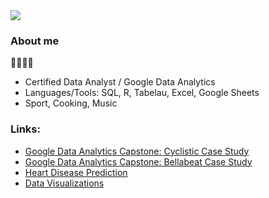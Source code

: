 <div style="text-align: left;">
   <img src="https://readme-typing-svg.herokuapp.com/?font=Righteous&size=35&vCenter=true&width=500&height=70&duration=4000&lines=Hi+There!+👋;+I'm+Sam!+color=66cdaa" style="display: block; margin: 0;" />
</div>


### About me
🤚🏼🤚🏼
- Certified Data Analyst / Google Data Analytics
- Languages/Tools: SQL, R, Tabelau, Excel, Google Sheets
- Sport, Cooking, Music

### Links:

- [Google Data Analytics Capstone: Cyclistic Case Study](https://github.com/S-a-m-K/cyclistic_case_study)
- [Google Data Analytics Capstone: Bellabeat Case Study](https://github.com/S-a-m-K/bellabeat_case_study)
- [Heart Disease Prediction](https://github.com/S-a-m-K/heart_disease_prediction)
- [Data Visualizations](https://public.tableau.com/app/profile/samuel.kleger/vizzes)
